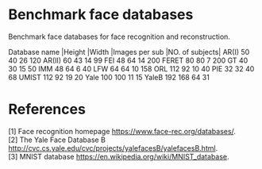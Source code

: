# Benchmark face databases
Benchmark face databases for face recognition and reconstruction. 

Database name
|Height	|Width	|Images per sub	|NO. of subjects|
AR(I)	50	40	26	120
AR(II)	60	43	14	99
FEI	48	64	14	200
FERET	80	80	7	200
GT	40	30	15	50
IMM	48	64	6	40
LFW	64	64	10	158
ORL	112	92	10	40
PIE	32	32	40	68
UMIST	112	92	19	20
Yale	100	100	11	15
YaleB	192	168	64	31


# References
[1] Face recognition homepage https://www.face-rec.org/databases/.  
[2] The Yale Face Database B http://cvc.cs.yale.edu/cvc/projects/yalefacesB/yalefacesB.html.  
[3] MNIST database https://en.wikipedia.org/wiki/MNIST_database. 

